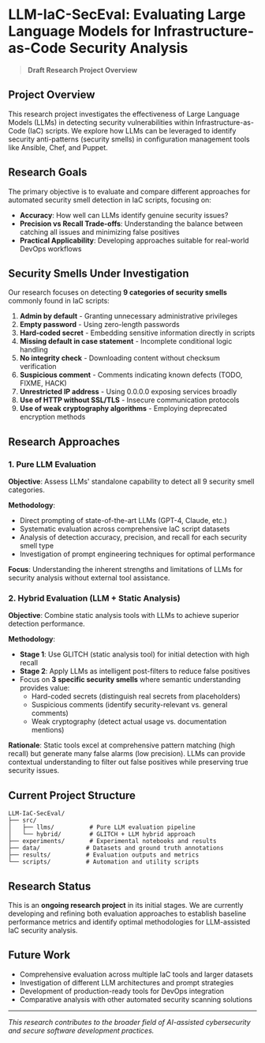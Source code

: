 # LLM-IaC-SecEval: Evaluating Large Language Models for Infrastructure-as-Code Security Analysis

> **Draft Research Project Overview**

## Project Overview

This research project investigates the effectiveness of Large Language Models (LLMs) in detecting security vulnerabilities within Infrastructure-as-Code (IaC) scripts. We explore how LLMs can be leveraged to identify security anti-patterns (security smells) in configuration management tools like Ansible, Chef, and Puppet.

## Research Goals

The primary objective is to evaluate and compare different approaches for automated security smell detection in IaC scripts, focusing on:

- **Accuracy**: How well can LLMs identify genuine security issues?
- **Precision vs Recall Trade-offs**: Understanding the balance between catching all issues and minimizing false positives
- **Practical Applicability**: Developing approaches suitable for real-world DevOps workflows

## Security Smells Under Investigation

Our research focuses on detecting **9 categories of security smells** commonly found in IaC scripts:

1. **Admin by default** - Granting unnecessary administrative privileges
2. **Empty password** - Using zero-length passwords
3. **Hard-coded secret** - Embedding sensitive information directly in scripts
4. **Missing default in case statement** - Incomplete conditional logic handling
5. **No integrity check** - Downloading content without checksum verification
6. **Suspicious comment** - Comments indicating known defects (TODO, FIXME, HACK)
7. **Unrestricted IP address** - Using 0.0.0.0 exposing services broadly
8. **Use of HTTP without SSL/TLS** - Insecure communication protocols
9. **Use of weak cryptography algorithms** - Employing deprecated encryption methods

## Research Approaches

### 1. Pure LLM Evaluation

**Objective**: Assess LLMs' standalone capability to detect all 9 security smell categories.

**Methodology**:

- Direct prompting of state-of-the-art LLMs (GPT-4, Claude, etc.)
- Systematic evaluation across comprehensive IaC script datasets
- Analysis of detection accuracy, precision, and recall for each security smell type
- Investigation of prompt engineering techniques for optimal performance

**Focus**: Understanding the inherent strengths and limitations of LLMs for security analysis without external tool assistance.

### 2. Hybrid Evaluation (LLM + Static Analysis)

**Objective**: Combine static analysis tools with LLMs to achieve superior detection performance.

**Methodology**:

- **Stage 1**: Use GLITCH (static analysis tool) for initial detection with high recall
- **Stage 2**: Apply LLMs as intelligent post-filters to reduce false positives
- Focus on **3 specific security smells** where semantic understanding provides value:
  - Hard-coded secrets (distinguish real secrets from placeholders)
  - Suspicious comments (identify security-relevant vs. general comments)
  - Weak cryptography (detect actual usage vs. documentation mentions)

**Rationale**: Static tools excel at comprehensive pattern matching (high recall) but generate many false alarms (low precision). LLMs can provide contextual understanding to filter out false positives while preserving true security issues.

## Current Project Structure

```
LLM-IaC-SecEval/
├── src/
│   ├── llms/          # Pure LLM evaluation pipeline
│   └── hybrid/        # GLITCH + LLM hybrid approach
├── experiments/       # Experimental notebooks and results
├── data/             # Datasets and ground truth annotations
├── results/          # Evaluation outputs and metrics
└── scripts/          # Automation and utility scripts
```

## Research Status

This is an **ongoing research project** in its initial stages. We are currently developing and refining both evaluation approaches to establish baseline performance metrics and identify optimal methodologies for LLM-assisted IaC security analysis.

## Future Work

- Comprehensive evaluation across multiple IaC tools and larger datasets
- Investigation of different LLM architectures and prompt strategies
- Development of production-ready tools for DevOps integration
- Comparative analysis with other automated security scanning solutions

---

_This research contributes to the broader field of AI-assisted cybersecurity and secure software development practices._
